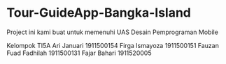# Tour-GuideApp-Bangka-Island
Project ini kami buat untuk memenuhi UAS Desain Pemprograman Mobile

Kelompok TI5A
Ari Januari           1911500154
Firga Ismayoza        1911500151
Fauzan Fuad Fadhilah  1911500131
Fajar Bahari          1911520005

